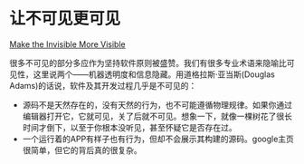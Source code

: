 # 让不可见更可见

[Make the Invisible More Visible](https://97-things-every-x-should-know.gitbooks.io/97-things-every-programmer-should-know/content/en/thing_56/)

很多不可见的部分多应作为坚持软件原则被盛赞。我们有很多专业术语来隐喻比可见性，这里说两个——机器透明度和信息隐藏。用道格拉斯·亚当斯(Douglas Adams)的话说，软件及其开发过程几乎是不可见的：

- 源码不是天然存在的，没有天然的行为，也不可能遵循物理规律。如果你通过编辑器打开它，它就可见，关了后就不可见。想象一下，就像一棵树花了很长时间才倒下，以至于你根本没听见，甚至怀疑它是否存在过。
- 一个运行着的APP有样子也有行为，但却不会展示其构建的源码。google主页很简单，但它的背后真的很复杂。